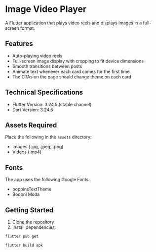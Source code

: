 # Image Video Player

A Flutter application that plays video reels and displays images in a full-screen format.

## Features

- Auto-playing video reels
- Full-screen image display with cropping to fit device dimensions
- Smooth transitions between posts
- Animate text whenever each card comes for the first time.
- The CTAs on the page should change theme on each card

## Technical Specifications

- Flutter Version: 3.24.5 (stable channel)
- Dart Version: 3.24.5

## Assets Required

Place the following in the `assets` directory:
- Images (.jpg, .jpeg, .png)
- Videos (.mp4)

## Fonts

The app uses the following Google Fonts:
- poppinsTextTheme
- Bodoni Moda

## Getting Started

1. Clone the repository
2. Install dependencies:
```bash
flutter pub get

flutter build apk